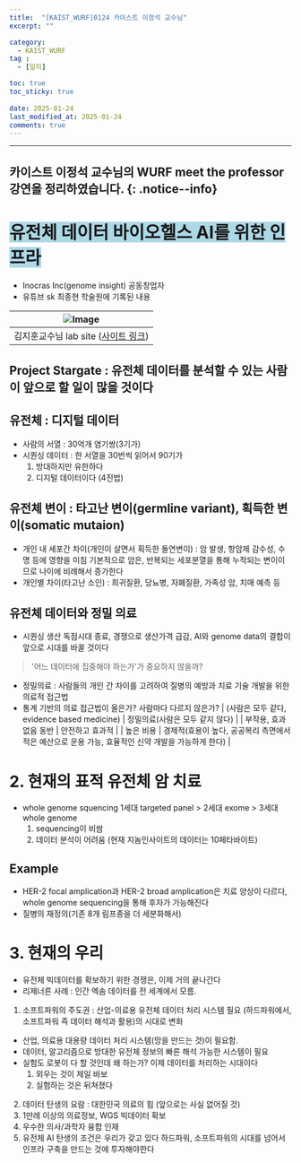 ```yaml
---
title:  "[KAIST_WURF]0124 카이스트 이정석 교수님" 
excerpt: ""

category:
  - KAIST_WURF
tag :
  - [일지]

toc: true
toc_sticky: true
 
date: 2025-01-24
last_modified_at: 2025-01-24
comments: true
---
```


---
카이스트 이정석 교수님의 WURF meet the professor 강연을 정리하였습니다.
{: .notice--info}
---


# <span style="background-color:LightBlue; font-size:110%">유전체 데이터 바이오헬스 AI를 위한 인프라
- Inocras Inc(genome insight) 공동창업자
- 유튜브 sk 최종현 학술원에 기록된 내용


| ![Image](https://lh6.googleusercontent.com/xM-nAWrFYw7hLRiDAA5XqjcxtoOxEYDN1REyNGYIfEQPCYmi07Zb0-pRukeiPGPSEr-0FPhMCt55a72kaOT0mFgq8QDQSbBwB4Uk5OR5Q5nIoyyedLYJLMOEHhHZZ9uR8w=w1280) | 
|:--:| 
| 김지훈교수님 lab site ([사이트 링크](https://jihunkim.kaist.ac.kr/)) |

## Project Stargate : 유전체 데이터를 분석할 수 있는 사람이 앞으로 할 일이 많을 것이다

## 유전체 : 디지털 데이터
- 사람의 서열 : 30억개 염기쌍(3기가)
- 시퀀싱 데이터 : 한 서열을 30번씩 읽어서 90기가
  1. 방대하지만 유한하다
  2. 디지털 데이터이다 (4진법)

## 유전체 변이 : 타고난 변이(germline variant), 획득한 변이(somatic mutaion)
- 개인 내 세포간 차이(개인이 살면서 획득한 돌연변이) : 암 발생, 항암제 감수성, 수명 등에 영향을 미침
  기본적으로 암은, 반복되는 세포분열을 통해 누적되는 변이이므로 나이에 비례해서 증가한다
- 개인별 차이(타고난 소인) : 희귀질환, 당뇨병, 자폐질환, 가족성 암, 치매 예측 등

## 유전체 데이터와 정밀 의료
- 시퀀싱 생산 독점시대 종료, 경쟁으로 생산가격 급감, AI와 genome data의 결합이 앞으로 시대를 바꿀 것이다
> '어느 데이터에 집중해야 하는가'가 중요하지 않을까?

- 정밀의료 : 사람들의 개인 간 차이를 고려하여 질병의 예방과 치료 기술 개발을 위한 의료적 접근법
- 통계 기반의 의료 접근법이 올은가? 사람마다 다르지 않은가?
  | (사람은 모두 같다, evidence based medicine) | 정밀의료(사람은 모두 같지 않다) |
  | 부작용, 효과 없음 동반 | 안전하고 효과적 |
  | 높은 비용 | 경제적(효용이 높다, 공공복리 측면에서 적은 예산으로 운용 가능, 효율적인 신약 개발을 가능하게 한다) |


# 2. 현재의 표적 유전체 암 치료
- whole genome squencing
  1세대 targeted panel > 2세대 exome > 3세대 whole genome
  1. sequencing이 비쌈
  2. 데이터 분석이 어려움 (현재 지놈인사이트의 데이터는 10페타바이트)

## Example
- HER-2 focal amplication과 HER-2 broad amplication은 치료 양상이 다르다, whole genome sequencing을 통해 후자가 가능해진다
- 질병의 재정의(기존 8개 림프종을 더 세분화해서)

# 3. 현재의 우리
- 유전체 빅데이터를 확보하기 위한 경쟁은, 이제 거의 끝나간다
- 리제너른 사례 : 인간 엑솜 데이터를 전 세계에서 모름.

1. 소프트파워의 주도권 : 산업-의료용 유전체 데이터 처리 시스템 필요 (하드파워에서, 소프트파워 즉 데이터 해석과 활용)의 시대로 변화
- 산업, 의료용 대용량 데이터 처리 시스템(망을 만드는 것)이 필요함.
- 데이터, 알고리즘으로 방대한 유전체 정보의 빠른 해석 가능한 시스템이 필요
- 실험도 로봇이 다 할 것인데 왜 하는가? 이제 데이터를 처리하는 시대이다
  1. 외우는 것이 제일 바보
  2. 실험하는 것은 뒤쳐졌다
2. 데이터 탄생의 요람 : 대한민국 의료의 힘 (앞으로는 사실 없어질 것)
  1. 1만례 이상의 의료정보, WGS 빅데이터 확보
  2. 우수한 의사/과학자 융합 인재
3. 유전체 AI 탄생의 조건은 우리가 갖고 있다
  하드파워, 소프트파워의 시대를 넘어서 인프라 구축을 만드는 것에 투자해야한다